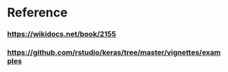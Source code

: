 # Reference

### https://wikidocs.net/book/2155
### https://github.com/rstudio/keras/tree/master/vignettes/examples
